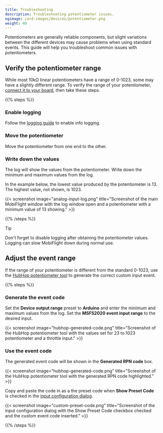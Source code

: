 ```yaml
---
title: Troubleshooting
description: Troubleshooting potentiometer issues.
ogimage: card-images/devices/potentiometer.png
weight: 40
---
```


Potentiometers are generally reliable components, but slight variations between the different devices may cause problems when using standard events. This guide will help you troubleshoot common issues with potentiometers.

## Verify the potentiometer range

While most 10kΩ linear potentiometers have a range of 0-1023, some may have a slightly different range. To verify the range of your potentiometer, [connect it to your board](/devices/potentiometer/wiring/), then take these steps.

{{% steps %}}

### Enable logging

Follow the [logging guide](/guides/sharing-logs/) to enable info logging.

### Move the potentiometer

Move the potentiometer from one end to the other.

### Write down the values

The log will show the values from the potentiometer. Write down the minimum and maximum values from the log.

In the example below, the lowest value produced by the potentiometer is 13. The highest value, not shown, is 1023.

{{< screenshot image="analog-input-log.png" title="Screenshot of the main MobiFlight window with the log window open and a potentiometer with a minimum value of 13 showing." >}}

{{% /steps %}}

> [!TIP]
> Don't forget to disable logging after obtaining the potentiometer values. Logging can slow MobiFlight down during normal use.

## Adjust the event range

If the range of your potentiometer is different from the standard 0-1023, use the [HubHop potentiometer tool](https://hubhop.mobiflight.com/tools/) to generate the correct custom input event.

{{% steps %}}

### Generate the event code

Set the **Device output range** preset to **Arduino** and enter the minimum and maximum values from the log. Set the **MSFS2020 event input range** to the desired input.

{{< screenshot image="hubhop-generated-code.png" title="Screenshot of the HubHop potentiometer tool with the values set for 23 to 1023 potentiometer and a throttle input." >}}

### Use the event code

The generated event code will be shown in the **Generated RPN code** box.

{{< screenshot image="hubhop-generated-code.png" title="Screenshot of the HubHop potentiometer tool with the generated RPN code highlighted." >}}

Copy and paste the code in as a the preset code when **Show Preset Code** is checked in the [input configuration dialog](/devices/potentiometer/configuring-device/).

{{< screenshot image="custom-preset-code.png" title="Screenshot of the input configuration dialog with the Show Preset Code checkbox checked and the custom event code inserted." >}}

{{% /steps %}}
